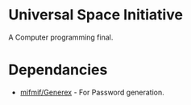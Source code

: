 # Universal Space Initiative
A Computer programming final.

# Dependancies
* [mifmif/Generex](https://github.com/mifmif/Generex) - For Password generation.

